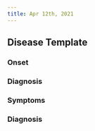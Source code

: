 ```yaml
---
title: Apr 12th, 2021
---
```


## Disease Template
### Onset
### Diagnosis
### Symptoms
### Diagnosis
